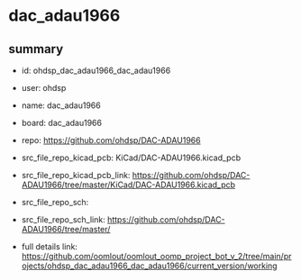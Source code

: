 # dac_adau1966
 
## summary 
* id: ohdsp_dac_adau1966_dac_adau1966
* user: ohdsp
* name: dac_adau1966
* board: dac_adau1966
* repo: https://github.com/ohdsp/DAC-ADAU1966
* src_file_repo_kicad_pcb: KiCad/DAC-ADAU1966.kicad_pcb
* src_file_repo_kicad_pcb_link: https://github.com/ohdsp/DAC-ADAU1966/tree/master/KiCad/DAC-ADAU1966.kicad_pcb


* src_file_repo_sch: 
* src_file_repo_sch_link: https://github.com/ohdsp/DAC-ADAU1966/tree/master/
* full details link: https://github.com/oomlout/oomlout_oomp_project_bot_v_2/tree/main/projects/ohdsp_dac_adau1966_dac_adau1966/current_version/working  







